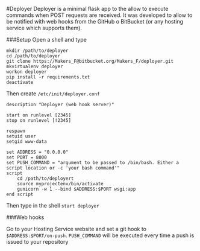 #Deployer
Deployer is a minimal flask app to the allow to execute commands when POST requests are received.
It was developed to allow to be notified with web hooks from the GitHub o BitBucket (or any hosting service which supports them).

###Setup
Open a shell and type
```
mkdir /path/to/deployer
cd /path/to/deployer
git clone https://Makers_F@bitbucket.org/Makers_F/deployer.git
mkvirtualenv deployer
workon deployer
pip install -r requirements.txt
deactivate
```
 
Then create `/etc/init/deployer.conf`

```
description "Deployer (web hook server)"

start on runlevel [2345]
stop on runlevel [!2345]

respawn
setuid user
setgid www-data

set ADDRESS = "0.0.0.0"
set PORT = 8000
set PUSH_COMMAND = "argument to be passed to /bin/bash. Either a script location or -c 'your bash command'"
script
    cd /path/to/deployert
    source myprojectenv/bin/activate
    gunicorn -w 1 --bind $ADDRESS:$PORT wsgi:app
end script
```

Then type in the shell `start deployer`

###Web hooks

Go to your Hosting Service website and set a git hook to `$ADDRESS:$PORT/on-push`.
`PUSH_COMMAND` will be executed every time a push is issued to your repository
